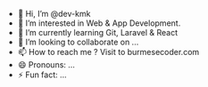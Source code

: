 - 👋 Hi, I’m @dev-kmk
- 👀 I’m interested in Web & App Development.
- 🌱 I’m currently learning Git, Laravel & React
- 💞️ I’m looking to collaborate on ...
- 📫 How to reach me ? Visit to burmesecoder.com
- 😄 Pronouns: ...
- ⚡ Fun fact: ...

<!---
dev-kmk/dev-kmk is a ✨ special ✨ repository because its `README.md` (this file) appears on your GitHub profile.
You can click the Preview link to take a look at your changes.
--->
